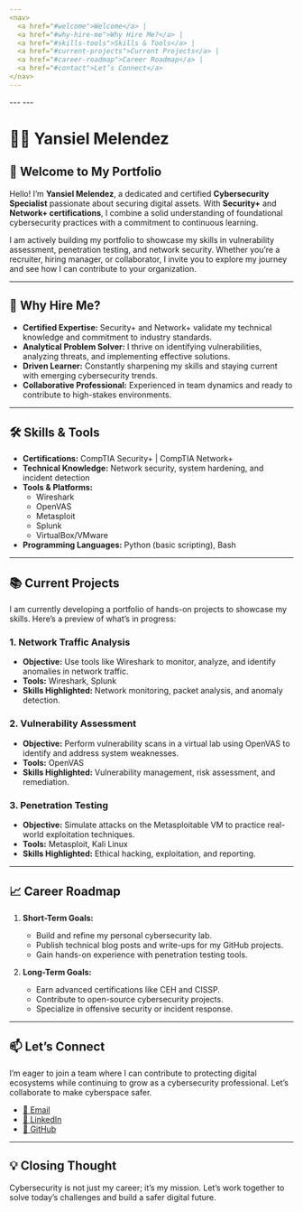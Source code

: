```yaml
---
<nav>
  <a href="#welcome">Welcome</a> |
  <a href="#why-hire-me">Why Hire Me?</a> |
  <a href="#skills-tools">Skills & Tools</a> |
  <a href="#current-projects">Current Projects</a> |
  <a href="#career-roadmap">Career Roadmap</a> |
  <a href="#contact">Let’s Connect</a>
</nav>
---
```

<link rel="stylesheet" href="/docs/assests/css/styles.css">
<link rel="icon" href="favicon.ico" type="image/x-icon">
---
<meta name="description" content="Yansiel Melendez's cybersecurity portfolio website showcasing skills, certifications, and projects.">
<meta name="author" content="Yansiel Melendez">
---

# **👨‍💻 Yansiel Melendez**

## **🌟 Welcome to My Portfolio**
Hello! I’m **Yansiel Melendez**, a dedicated and certified **Cybersecurity Specialist** passionate about securing digital assets. With **Security+** and **Network+ certifications**, I combine a solid understanding of foundational cybersecurity practices with a commitment to continuous learning. 

I am actively building my portfolio to showcase my skills in vulnerability assessment, penetration testing, and network security. Whether you’re a recruiter, hiring manager, or collaborator, I invite you to explore my journey and see how I can contribute to your organization.

---

## **🚀 Why Hire Me?**
- **Certified Expertise:** Security+ and Network+ validate my technical knowledge and commitment to industry standards.
- **Analytical Problem Solver:** I thrive on identifying vulnerabilities, analyzing threats, and implementing effective solutions.
- **Driven Learner:** Constantly sharpening my skills and staying current with emerging cybersecurity trends.
- **Collaborative Professional:** Experienced in team dynamics and ready to contribute to high-stakes environments.

---

## **🛠️ Skills & Tools**
- **Certifications:** CompTIA Security+ | CompTIA Network+
- **Technical Knowledge:** Network security, system hardening, and incident detection
- **Tools & Platforms:** 
  - Wireshark
  - OpenVAS
  - Metasploit
  - Splunk
  - VirtualBox/VMware
- **Programming Languages:** Python (basic scripting), Bash

---

## **📚 Current Projects**
I am currently developing a portfolio of hands-on projects to showcase my skills. Here’s a preview of what’s in progress:

### **1. Network Traffic Analysis**
- **Objective:** Use tools like Wireshark to monitor, analyze, and identify anomalies in network traffic.
- **Tools:** Wireshark, Splunk
- **Skills Highlighted:** Network monitoring, packet analysis, and anomaly detection.

### **2. Vulnerability Assessment**
- **Objective:** Perform vulnerability scans in a virtual lab using OpenVAS to identify and address system weaknesses.
- **Tools:** OpenVAS
- **Skills Highlighted:** Vulnerability management, risk assessment, and remediation.

### **3. Penetration Testing**
- **Objective:** Simulate attacks on the Metasploitable VM to practice real-world exploitation techniques.
- **Tools:** Metasploit, Kali Linux
- **Skills Highlighted:** Ethical hacking, exploitation, and reporting.

---

## **📈 Career Roadmap**
1. **Short-Term Goals:**
   - Build and refine my personal cybersecurity lab.
   - Publish technical blog posts and write-ups for my GitHub projects.
   - Gain hands-on experience with penetration testing tools.

2. **Long-Term Goals:**
   - Earn advanced certifications like CEH and CISSP.
   - Contribute to open-source cybersecurity projects.
   - Specialize in offensive security or incident response.

---

## **📫 Let’s Connect**
I’m eager to join a team where I can contribute to protecting digital ecosystems while continuing to grow as a cybersecurity professional. Let’s collaborate to make cyberspace safer.

- [📧 Email](mailto:yansiel.melendez@gmail.com)
- [💼 LinkedIn](https://www.linkedin.com/in/yansiel-melendez)
- [🔗 GitHub](https://github.com/YMQSec)
---

## **💡 Closing Thought**
Cybersecurity is not just my career; it’s my mission. Let’s work together to solve today’s challenges and build a safer digital future.
